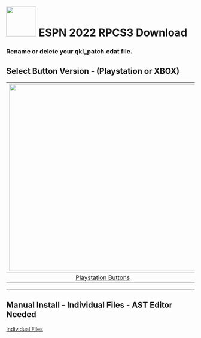 # <img width="80" src="https://github.com/dylanhale/ScorebugMods/blob/main/assets/images/ESPN20-22.png"> ESPN 2022 RPCS3 Download

### Rename or delete your qkl_patch.edat file.

## Select Button Version - (Playstation or XBOX)
| <img width="500" src="https://github.com/dylanhale/ScorebugMods/blob/main/assets/images/PlaystationC.png">  | <img width="500" src="https://github.com/dylanhale/ScorebugMods/blob/main/assets/images/XboxC.png">
|:---:|:---:|
| [Playstation Buttons]() | [XBOX Buttons]() |

---------
## Manual Install - Individual Files - AST Editor Needed
[Individual Files](https://www.mediafire.com/file/ubz34gnmf2g50oj/ESPN22-Individual-V20.1.rar/file)
